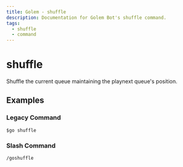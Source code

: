 ```yaml
---
title: Golem - shuffle
description: Documentation for Golem Bot's shuffle command.
tags:
  - shuffle
  - command
---
```


# shuffle

Shuffle the current queue maintaining the playnext queue's position.

## Examples

### Legacy Command

```
$go shuffle
```

### Slash Command

```
/goshuffle
```




